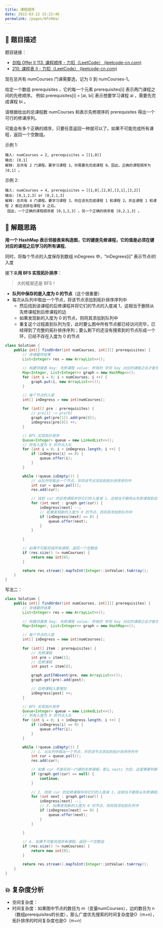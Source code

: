 ```yaml
---
title: 课程顺序
date: 2022-03-22 15:23:40
permalink: /pages/0fe98a/
---
```

## 📃 题目描述

题目链接：

- [剑指 Offer II 113. 课程顺序 - 力扣（LeetCode） (leetcode-cn.com)](https://leetcode-cn.com/problems/QA2IGt/)
- [210. 课程表 II - 力扣（LeetCode） (leetcode-cn.com)](https://leetcode-cn.com/problems/course-schedule-ii/)

现在总共有 numCourses 门课需要选，记为 0 到 numCourses-1。

给定一个数组 prerequisites ，它的每一个元素 prerequisites[i] 表示两门课程之间的先修顺序。 例如 prerequisites[i] = [ai, bi] 表示想要学习课程 ai ，需要先完成课程 bi 。

请根据给出的总课程数  numCourses 和表示先修顺序的 prerequisites 得出一个可行的修课序列。

可能会有多个正确的顺序，只要任意返回一种就可以了。如果不可能完成所有课程，返回一个空数组。

示例 1:

```
输入: numCourses = 2, prerequisites = [[1,0]] 
输出: [0,1]
解释: 总共有 2 门课程。要学习课程 1，你需要先完成课程 0。因此，正确的课程顺序为 [0,1] 。
```

示例 2:

```
输入: numCourses = 4, prerequisites = [[1,0],[2,0],[3,1],[3,2]]
输出: [0,1,2,3] or [0,2,1,3]
解释: 总共有 4 门课程。要学习课程 3，你应该先完成课程 1 和课程 2。并且课程 1 和课程 2 都应该排在课程 0 之后。
 因此，一个正确的课程顺序是 [0,1,2,3] 。另一个正确的排序是 [0,2,1,3] 。
```

## 🔔 解题思路

**用一个 HashMap 表示邻接表来构造图，它的键是先修课程，它的值是必须在键对应的课程之后学习的所有课程**。

同时，将每个节点的入度保存到数组 inDegrees 中，“inDegrees[i]” 表示节点i的入度

接下来**用 BFS 实现拓扑排序**：

> 大的框架还是 BFS！

- **队列中保存的是入度为 0 的节点**（这个很重要）
- 每次从队列中取出一个节点，将该节点添加到拓扑排序序列中
  - 然后找到该课程的后修课程并将它们的节点的入度减 1，这相当于删除从先修课程到后修课程的边
  - 如果发现新的入度为 0 的节点，则将其添加到队列中
  - 重复这个过程直到队列为空，此时要么图中所有节点都已经访问完毕，已经得到了完整的拓扑排序序列；要么剩下的还没有搜索到的节点形成一个环，已经不存在入度为 0 的节点


```java
class Solution {
    public int[] findOrder(int numCourses, int[][] prerequisites) {
        // 存储最终结果
        List<Integer> res = new ArrayList<>();
        
        // 构建邻接表 key: 先修课程 value: 所有的 学完 key 对应的课程之后才能学习的课程
        Map<Integer, List<Integer>> graph = new HashMap<>();
        for (int i = 0; i < numCourses; i ++) {
            graph.put(i, new ArrayList<>());
        }

        // 每个节点的入度
        int[] inDegress = new int[numCourses];
        
        for (int[] pre : prerequisites) {
            // pre[1] -> pre[0]
            graph.get(pre[1]).add(pre[0]);
            inDegress[pre[0]] ++;
        }

        // BFS 实现拓扑排序
        Queue<Integer> queue = new LinkedList<>();
        // 所有入度为 0 的节点入队
        for (int i = 0; i < inDegress.length; i ++) {
            if (inDegress[i] == 0) {
                queue.offer(i);
            }
        }

        while (!queue.isEmpty()) {
            // 从队列中取出一个节点，并将该节点添加到拓扑排序序列中
            int cur = queue.poll();
            res.add(cur);

            // 找到 cur 的后修课程并将它们的入度减 1，这相当于删除从先修课程到后修课程的边
            for (int next : graph.get(cur)) {
                inDegress[next] --;
                // 如果发现新的入度为 0 的节点，则将其添加到队列中
                if (inDegress[next] == 0) {
                    queue.offer(next);
                }
            }
            
        }

        // 如果不可能完成所有课程，返回一个空数组
        if (res.size() != numCourses) {
            return new int[0];
        }

        return res.stream().mapToInt(Integer::intValue).toArray();
    }
}
```

写法二：

```java
class Solution {
    public int[] findOrder(int numCourses, int[][] prerequisites) {
        // 存储最终结果
        List<Integer> res = new ArrayList<>();
        
        // 构建邻接表 key: 先修课程 value: 所有的 学完 key 对应的课程之后才能学习的课程
        Map<Integer, List<Integer>> graph = new HashMap<>();

        // 每个节点的入度
        int[] inDegress = new int[numCourses];
        
        for (int[] item : prerequisites) {
            // 先修课程
            int pre = item[1];
            // 后修课程
            int post = item[0];

            graph.putIfAbsent(pre, new ArrayList<>());
            graph.get(pre).add(post);

            // 后修课程入度增加
            inDegress[post] ++;
        }

        // BFS 实现拓扑排序
        Queue<Integer> queue = new LinkedList<>();
        // 所有入度为 0 的节点入队
        for (int i = 0; i < inDegress.length; i ++) {
            if (inDegress[i] == 0) {
                queue.offer(i);
            }
        }

        while (!queue.isEmpty()) {
            // 1. 从队列中取出一个节点，并将该节点添加到拓扑排序序列中
            int cur = queue.poll();
            res.add(cur);

            // 如果 cur 不是任何一门课的先修课程，那么 nexts 为空，这里需要判断下
            if (graph.get(cur) == null) {
                continue;
            }
            
            // 2. 找到 cur 的后修课程并将它们的入度减 1，这相当于删除从先修课程到后修课程的边
            for (int next : graph.get(cur)) {
                inDegress[next] --;
                // 3. 如果发现新的入度为 0 的节点，则将其添加到队列中
                if (inDegress[next] == 0) {
                    queue.offer(next);
                }
            }
            
        }

        // 4. 如果不可能完成所有课程，返回一个空数组
        if (res.size() != numCourses) {
            return new int[0];
        }

        return res.stream().mapToInt(Integer::intValue).toArray();
    }
}
```



## 💥 复杂度分析

- 空间复杂度：
- 时间复杂度：如果图中节点的数目为 m（变量numCourses），边的数目为 n（数组prerequisites的长度），那么广度优先搜索的时间复杂度是O（m+n），拓扑排序的时间复杂度也是O（m+n）

